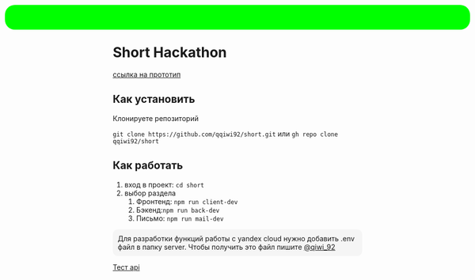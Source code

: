 <div style="position: absolute; top: 10px; left: 10px; right: 10px; background: #141414; height: 50px; background: #00ff00; border-radius: 20px; "></div>

# Short Hackathon

[ссылка на прототип](https://lems.vercel.app/)

## Как установить

Клонируете репозиторий

`git clone https://github.com/qqiwi92/short.git`
или
`gh repo clone qqiwi92/short`

## Как работать

1. вход в проект: `cd short`
2. выбор раздела
   1. Фронтенд: `npm run client-dev`
   2. Бэкенд:`npm run back-dev`
   3. Письмо: `npm run mail-dev`

<div style="border-radius: 10px; background-color: #f5f5f5; padding: 10px;margin: 10px 0px">Для разработки функций работы с yandex cloud нужно добавить .env файл в папку server. Чтобы получить это файл пишите <a href="https://t.me/qiwi_92">@qiwi_92</a></div>



[Тест api](https://sparrow-destined-illegally.ngrok-free.app/data) 
